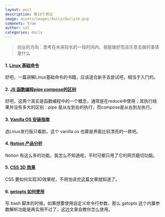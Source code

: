 ```yaml
---
layout: post
description: 第16个周记
image: assets/images/daily/daily16.png
commnets: true
author: sal
categories: daily
---
```


> 创业的方向：思考在未来较长的一段时间内，我能做好而且乐意去做的事情是什么


#### 1. [Linux 基础命令](https://blog.csdn.net/lgzlgz3102/article/details/128502344)
好吧，一篇讲解Linux基础命令的书籍，应该适合新手去尝试吧，相当于入门的。

#### 2. [JS 函数编程pipe compose的区别](https://dev.to/joelbonetr/js-functional-concepts-pipe-and-compose-1mho)
好吧，这两个其实是函数编程中的一个概念，通常是在reduce中使用；其执行结果并没有多大的区别：pipe 是从左到右的执行，而compose是从右到左执行。

#### 3. [Vanilla OS 安装指南](https://handbook.vanillaos.org/2022/11/05/installation.html)
选Linux发行版只看脸，这个 vanilla os 也算是界面比较漂亮的一款吧。


#### 4. [Notion 产品分析](https://www.woshipm.com/evaluating/5719711.html)
Notion 有这么多的功能，我怎么不知道呢，平时可都只用了它的网页截切功能。

#### 5. [CSS 3D 效果](https://blog.logrocket.com/css-neumorphism/)
CSS 要如何实现3D效果呢，不用怕读完这篇文章就知道了。

#### 6. [getopts 如何使用](https://www.computerhope.com/unix/bash/getopts.htm)

写 bash 脚本的时候，如果想要使用自定义命令行参数，那么 getopts 这个内置参数解析功能是再实用不过了，这边文章会教你怎么使用。

